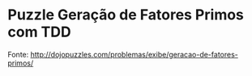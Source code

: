 # Puzzle Geração de Fatores Primos com TDD
Fonte: http://dojopuzzles.com/problemas/exibe/geracao-de-fatores-primos/
